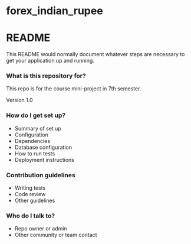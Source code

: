 # forex_indian_rupee

# README #

This README would normally document whatever steps are necessary to get your application up and running.

### What is this repository for? ###


This repo is for the course mini-project in 7th semester.


Version 1.0

### How do I get set up? ###

* Summary of set up
* Configuration
* Dependencies
* Database configuration
* How to run tests
* Deployment instructions

### Contribution guidelines ###

* Writing tests
* Code review
* Other guidelines

### Who do I talk to? ###

* Repo owner or admin
* Other community or team contact
